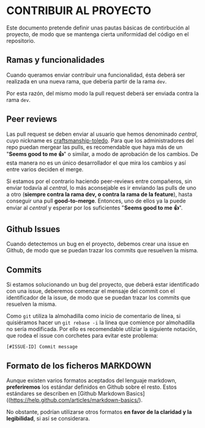 # CONTRIBUIR AL PROYECTO

Este documento pretende definir unas pautas básicas de contirbución al proyecto, de modo que se mantenga cierta uniformidad del código en el repositorio.

## Ramas y funcionalidades
Cuando queramos enviar contribuir una funcionalidad, ésta deberá ser realizada en una nueva rama, que debería partir de la rama `dev`.

Por esta razón, del mismo modo la pull request deberá ser enviada contra la rama `dev`.

## Peer reviews
Las pull request se deben enviar al usuario que hemos denominado *central*, cuyo nickname es [craftsmanship-toledo](https://github.com/craftsmanship-toledo). Para que los administradores del repo puedan mergear las pulls, es recomendable que haya más de un "**Seems good to me :+1:**" o similar, a modo de aprobación de los cambios. De esta manera no es un único desarrollador el que mira los cambios y así entre varios deciden el merge.

Si estamos por el contrario haciendo peer-reviews entre compañeros, sin enviar todavía al *central*, lo más aconsejable es ir enviando las pulls de uno a otro (**siempre contra la rama dev, o contra la rama de la feature**), hasta conseguir una pull **good-to-merge**. Entonces, uno de ellos ya la puede enviar al *central* y esperar por los suficientes "**Seems good to me :+1:**".

## Github Issues
Cuando detectemos un bug en el proyecto, debemos crear una issue en Github, de modo que se puedan trazar los commits que resuelven la misma.

## Commits
Si estamos solucionando un bug del proyecto, que deberá estar identificado con una issue, deberemos comenzar el mensaje del commit con el identificador de la issue, de modo que se puedan trazar los commits que resuelven la misma.

Como `git` utiliza la almohadilla como inicio de comentario de línea, si quisiéramos hacer un `git rebase -i` la línea que comience por almohadilla no sería modificada. Por ello es recomendable utilziar la siguiente notación, que rodea el issue con corchetes para evitar este problema:

```
[#ISSUE-ID] Commit message
```

## Formato de los ficheros MARKDOWN
Aunque existen varios formatos aceptados del lenguaje markdown, **preferiremos** los estándar definidos en Github sobre el resto. Estos estándares se describen en [Github Markdown Basics]((https://help.github.com/articles/markdown-basics/).

No obstante, podrían utilizarse otros formatos **en favor de la claridad y la legibilidad**, si así se considerara.
